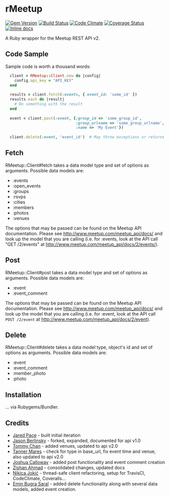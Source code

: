 rMeetup
=======
[![Gem Version](https://badge.fury.io/rb/rMeetup.svg)](http://badge.fury.io/rb/rMeetup)
[![Build Status](https://travis-ci.org/neektza/rmeetup.svg?branch=master)](https://travis-ci.org/neektza/rmeetup)
[![Code Climate](https://codeclimate.com/github/neektza/rmeetup.png)](https://codeclimate.com/github/neektza/rmeetup)
[![Coverage Status](https://coveralls.io/repos/neektza/rmeetup/badge.png?branch=master)](https://coveralls.io/r/neektza/rmeetup?branch=master)
[![Inline docs](http://inch-ci.org/github/neektza/rmeetup.svg?branch=master)](http://inch-ci.org/github/neektza/rmeetup)

A Ruby wrapper for the Meetup REST API v2.

Code Sample
-----------

Sample code is worth a thousand words:

```ruby
  client = RMeetup::Client.new do |config|
    config.api_key = "API_KEY"
  end
  
  results = client.fetch(:events, { event_id: 'some_id' })
  results.each do |result|
    # Do something with the result
  end
  
  event = client.post(:event, {:group_id => 'some_group_id',
                               :group_urlname => 'some_group_urlname',
                               :name => 'My Event'})
  
  client.delete(:event, 'event_id')  # May throw exceptions or returns true
```

Fetch
-----

RMeetup::Client#fetch takes a data model type and set of options as arguments. Possible data models are:

* :events
* :open_events
* :groups
* :rsvps
* :cities
* :members
* :photos
* :venues

The options that may be passed can be found on the Meetup API documentation. Please see http://www.meetup.com/meetup_api/docs/ and look up the model that you are calling (i.e. for :events, look at the API call "GET /2/events" at http://www.meetup.com/meetup_api/docs/2/events/).

Post
----

RMeetup::Client#post takes a data model type and set of options as arguments. Possible data models are:

* :event
* :event_comment

The options that may be passed can be found on the Meetup API documentation. Please see http://www.meetup.com/meetup_api/docs/ and look up the model that you are calling (i.e. for :event, look at the API call ```POST /2/event``` at http://www.meetup.com/meetup_api/docs/2/event).


Delete
------

RMeetup::Client#delete takes a data model type, object's id and set of options as arguments. Possible data models are:

* :event
* :event_comment
* :member_photo
* :photo


Installation
------------

... via Rubygems/Bundler.

Credits
-------
* [Jared Pace](https://github.com/jdpace/rmeetup) - built initial iteration
* [Jason Berlinsky](https://github.com/Jberlinsky/rmeetup) - forked, expanded, documented for api v1.0
* [Tommy Chan](https://github.com/tommytcchan/rmeetup) - added venues, updated to api v2.0
* [Tanner Mares](https://github.com/tannermares/rmeetup) - check for type in base_url, fix event time and venue, also updated to api v2.0
* [Joshua Calloway](https://github.com/joshuacalloway/rmeetup) - added post functionality and event comment creation
* [Zishan Ahmad](https://github.com/zishan/rmeetup) - consolidated changes, updated docs
* [Nikica Jokić](https://github.com/neektza/rmeetup) - thread-safe client refactoring, setup for TravisCI, CodeClimate, Coveralls...
* [Emin Bugra Saral](https://github.com/eminbugrasaral/rmeetup) - added delete functionality along with several data models, added event creation.
